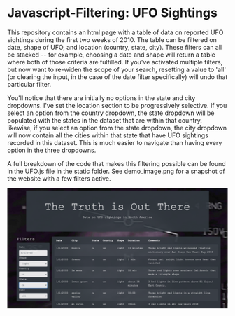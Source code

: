 # Javascript-Filtering: UFO Sightings #


This repository contains an html page with a table of data on reported UFO sightings during the first two weeks of 2010. The table can be filtered on date, shape of UFO, and location (country, state, city). These filters can all be stacked -- for example, choosing a date and shape will return a table where both of those criteria are fulfilled. If you've activated multiple filters, but now want to re-widen the scope of your search, resetting a value to 'all' (or clearing the input, in the case of the date filter specifically) will undo that particular filter.

You'll notice that there are initially no options in the state and city dropdowns. I've set the location section to be progressively selective. If you select an option from the country dropdown, the state dropdown will be populated with the states in the dataset that are within that country. likewise, if you select an option from the state dropdown, the city dropdown will now contain all the cities within that state that have UFO sightings recorded in this dataset. This is much easier to navigate than having every option in the three dropdowns.

A full breakdown of the code that makes this filtering possible can be found in the UFO.js file in the static folder. See demo_image.png for a snapshot of the website with a few filters active.

![](demo_image.png)


